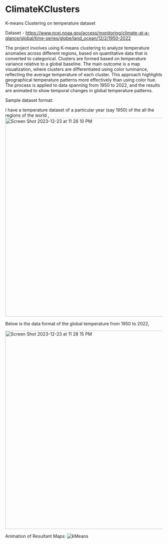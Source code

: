 # ClimateKClusters
K-means Clustering on temperature dataset

Dataset - https://www.ncei.noaa.gov/access/monitoring/climate-at-a-glance/global/time-series/globe/land_ocean/12/2/1950-2022

The project involves using K-means clustering to analyze temperature anomalies across different regions, based on quantitative data that is converted to categorical. Clusters are formed based on temperature variance relative to a global baseline. The main outcome is a map visualization, where clusters are differentiated using color luminance, reflecting the average temperature of each cluster. This approach highlights geographical temperature patterns more effectively than using color hue. The process is applied to data spanning from 1950 to 2022, and the results are animated to show temporal changes in global temperature patterns.

Sample dataset format:

I have a temperature dataset of a particular year (say 1950) of the all the regions of the world ,
<img width="634" alt="Screen Shot 2023-12-23 at 11 28 10 PM" src="https://github.com/ramasai840/ClimateKClusters/assets/66384225/5adb6c3d-61d6-440e-8978-ef0d697c75d3">




Below is the data format of the global temperature from 1950 to 2022,


<img width="633" alt="Screen Shot 2023-12-23 at 11 28 15 PM" src="https://github.com/ramasai840/ClimateKClusters/assets/66384225/6a2b5bda-1be6-419e-b571-710e9e2af5cc">


Animation of Resultant Maps:
![kMeans](https://github.com/ramasai840/ClimateKClusters/assets/66384225/cfa580f2-9476-49fc-9d6d-1a61f2594633)
